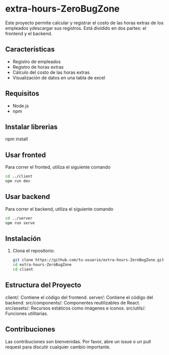 # extra-hours-ZeroBugZone

Este proyecto permite calcular y registrar el costo de las horas extras de los empleados ydescargar sus registros. Está dividido en dos partes: el frontend y el backend.

## Características

- Registro de empleados
- Registro de horas extras
- Cálculo del costo de las horas extras
- Visualización de datos en una tabla de excel

## Requisitos

- Node.js
- npm

## Instalar librerias
npm install

## Usar fronted
Para correr el fronted, utiliza el siguiente comando
```bash
cd ../client
npm run dev
```

## Usar backend
Para correr el backend, utiliza el siguiente comando
```bash
cd ../server
npm run serve
```

## Instalación

1. Clona el repositorio:
   ```bash
   git clone https://github.com/tu-usuario/extra-hours-ZeroBugZone.git
   cd extra-hours-ZeroBugZone
   cd client
   ```

## Estructura del Proyecto
client/: Contiene el código del frontend.
server/: Contiene el código del backend.
src/components/: Componentes reutilizables de React.
src/assets/: Recursos estáticos como imágenes e íconos.
src/utils/: Funciones utilitarias.

## Contribuciones
Las contribuciones son bienvenidas. Por favor, abre un issue o un pull request para discutir cualquier cambio importante.